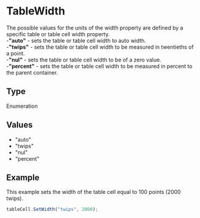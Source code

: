 # TableWidth

The possible values for the units of the width property are defined by a specific table or table cell width property.\
-**"auto"** - sets the table or table cell width to auto width.\
-**"twips"** - sets the table or table cell width to be measured in twentieths of a point.\
-**"nul"** - sets the table or table cell width to be of a zero value.\
-**"percent"** - sets the table or table cell width to be measured in percent to the parent container.

## Type

Enumeration

## Values

- "auto"
- "twips"
- "nul"
- "percent"


## Example

This example sets the width of the table cell equal to 100 points (2000 twips).

```javascript editor-pptx
tableCell.SetWidth("twips", 2000);
```
